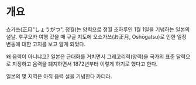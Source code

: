 # 개요

쇼가쓰(正月"しょうがつ", 정월)는 양력으로 정월 초하루인 1월 1일을 기념하는 일본의 설날. 후쿠오카 여행 갔을 때 구글 지도에 오쇼가쓰(お正月, Oshōgatsu)로 인한 일정 변동에 대한 고지를 보고 알게 되었다. 

왜 음력이 아니냐고? 일본은 근대화를 거치면서 그레고리력(양력)을 국가의 표준 달력으로 지정하고 음력을 폐지하면서 1872년부터 이렇게 하기로 했다고 한다.  

일본의 몇 지역은 아직 음력 설을 기념한다 카더라.